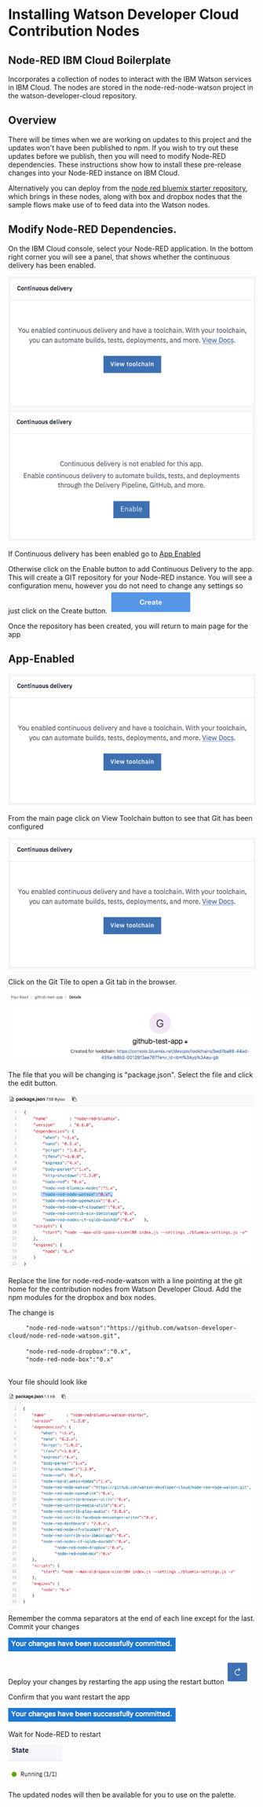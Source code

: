 # Installing Watson Developer Cloud Contribution Nodes 

## Node-RED IBM Cloud Boilerplate
Incorporates a collection of nodes to interact with the IBM Watson services in IBM Cloud. The nodes are stored in the node-red-node-watson project in the watson-developer-cloud repository.

## Overview
There will be times when we are working on updates to this project and the updates won't have been published to npm. If you wish to try out these updates before we publish, then you will need to modify Node-RED dependencies. These instructions show how to install these pre-release changes into your Node-RED instance on IBM Cloud. 

Alternatively you can deploy from the [node red bluemix starter repository](https://github.com/watson-developer-cloud/node-red-bluemix-starter), which brings in these nodes, along with box and dropbox nodes that the sample flows make use of to feed data into the Watson nodes. 

## Modify Node-RED Dependencies.
On the IBM Cloud console, select your Node-RED application. In the bottom right corner you will see a panel, that shows whether the continuous delivery has been enabled.

![Enabled Option](images/WCN-enabled.jpg)
![Enable Option](images/WCN-not-enabled.jpg)

If Continuous delivery has been enabled go to [App Enabled](#app-enabled) 

Otherwise click on the Enable button to add Continuous Delivery to the app. This will create a GIT repository for your Node-RED instance. You will see a configuration menu, however you do not need to change any settings so just click on the Create button. ![Create button](images/WCN-CDT-create.jpg) 

Once the repository has been created, you will return to main page for the app

## App-Enabled
![Enabled Option](images/WCN-enabled.jpg)

From the main page click on View Toolchain button to see that Git has been configured

![Enabled Option](images/WCN-enabled.jpg)

Click on the Git Tile to open a Git tab in the browser. 

![Created for Toolchain](images/WCN-CFT.jpg)

The file that you will be changing is "package.json". Select the file and click the edit button. 

![Package json file before changes](images/WCN-orig-pkg.jpg)

Replace the line for node-red-node-watson with a line pointing at the git home for 
the contribution nodes from Watson Developer Cloud. Add the npm modules for the dropbox and box nodes. 

The change is 

```
	 "node-red-node-watson":"https://github.com/watson-developer-cloud/node-red-node-watson.git",
          
	 "node-red-node-dropbox":"0.x",
	 "node-red-node-box":"0.x"	 
	 
```
Your file should look like 

![Package json file after changes](images/WCN-edited-pkg.jpg)

Remember the comma separators at the end of each line except for the last. Commit your changes

![Package json committed](images/WCN-commited-pkg.jpg)

Deploy your changes by restarting the app using the restart button ![Deploy changes](images/WCN-restart.jpg)

Confirm that you want restart the app

![Package json committed](images/WCN-commited-pkg.jpg)

Wait for Node-RED to restart

![Node RED application running](images/WCN-restarted.jpg)

The updated nodes will then be available for you to use on the palette.



